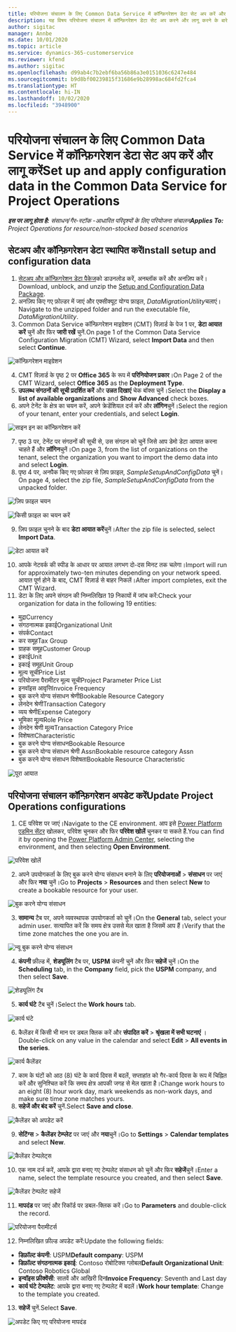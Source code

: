 ```yaml
---
title: परियोजना संचालन के लिए Common Data Service में कॉन्फ़िगरेशन डेटा सेट अप करें और लागू करें
description: यह विषय परियोजना संचालन में कॉन्फ़िगरेशन डेटा सेट अप करने और लागू करने के बारे में जानकारी प्रदान करता है।
author: sigitac
manager: Annbe
ms.date: 10/01/2020
ms.topic: article
ms.service: dynamics-365-customerservice
ms.reviewer: kfend
ms.author: sigitac
ms.openlocfilehash: d99ab4c7b2ebf6ba56b86a3e0151036c6247e484
ms.sourcegitcommit: b9d8bf00239815f31686e9b28998ac684fd2fca4
ms.translationtype: HT
ms.contentlocale: hi-IN
ms.lasthandoff: 10/02/2020
ms.locfileid: "3948900"
---
```

# <a name="set-up-and-apply-configuration-data-in-the-common-data-service-for-project-operations"></a><span data-ttu-id="bd918-103">परियोजना संचालन के लिए Common Data Service में कॉन्फ़िगरेशन डेटा सेट अप करें और लागू करें</span><span class="sxs-lookup"><span data-stu-id="bd918-103">Set up and apply configuration data in the Common Data Service for Project Operations</span></span>

<span data-ttu-id="bd918-104">_**इस पर लागू होता है:** संसाधन/गैर-स्टॉक -आधारित परिदृश्यों के लिए परियोजना संचालन_</span><span class="sxs-lookup"><span data-stu-id="bd918-104">_**Applies To:** Project Operations for resource/non-stocked based scenarios_</span></span>

## <a name="install-setup-and-configuration-data"></a><span data-ttu-id="bd918-105">सेटअप और कॉन्फ़िगरेशन डेटा स्थापित करें</span><span class="sxs-lookup"><span data-stu-id="bd918-105">Install setup and configuration data</span></span>

1. <span data-ttu-id="bd918-106">[सेटअप और कॉन्फ़िगरेशन डेटा पैकेज](https://download.microsoft.com/download/1/3/4/1349369c-6209-42b7-b3b4-5be0e67cacd8/ProjOpsSampleSetupData-%20Integrated%20UR1.zip)को डाउनलोड करें, अनब्लॉक करें और अनज़िप करें।</span><span class="sxs-lookup"><span data-stu-id="bd918-106">Download, unblock, and unzip the [Setup and Configuration Data Package](https://download.microsoft.com/download/1/3/4/1349369c-6209-42b7-b3b4-5be0e67cacd8/ProjOpsSampleSetupData-%20Integrated%20UR1.zip).</span></span>
2. <span data-ttu-id="bd918-107">अनज़िप किए गए फ़ोल्डर में जाएं और एक्सीक्यूट योग्य फ़ाइल, *DataMigrationUtility*चलाएं।</span><span class="sxs-lookup"><span data-stu-id="bd918-107">Navigate to the unzipped folder and run the executable file, *DataMigrationUtility*.</span></span>
3. <span data-ttu-id="bd918-108">Common Data Service कॉन्फ़िगरेशन माइग्रेशन (CMT) विज़ार्ड के पेज 1 पर, **डेटा आयात करें** चुनें और फिर **जारी रखें** चुनें.</span><span class="sxs-lookup"><span data-stu-id="bd918-108">On page 1 of the Common Data Service Configuration Migration (CMT) Wizard, select **Import Data** and then select **Continue**.</span></span>

![कॉन्फ़िगरेशन माइग्रेशन](./media/1ConfigurationMigration.png)

4. <span data-ttu-id="bd918-110">CMT विज़ार्ड के पृष्ठ 2 पर **Office 365** के रूप में **परिनियोजन प्रकार**।</span><span class="sxs-lookup"><span data-stu-id="bd918-110">On Page 2 of the CMT Wizard, select **Office 365** as the **Deployment Type**.</span></span>
5. <span data-ttu-id="bd918-111">**उपलब्ध संगठनों की सूची प्रदर्शित करें** और **उन्नत दिखाएं** चेक बॉक्स चुनें।</span><span class="sxs-lookup"><span data-stu-id="bd918-111">Select the **Display a list of available organizations** and **Show Advanced** check boxes.</span></span>
6. <span data-ttu-id="bd918-112">अपने टेनेंट के क्षेत्र का चयन करें, अपने क्रेडेंशियल दर्ज करें और **लॉगिन**चुनें।</span><span class="sxs-lookup"><span data-stu-id="bd918-112">Select the region of your tenant, enter your credentials, and select **Login**.</span></span>

![साइन इन का कॉन्फ़िगरेशन करें](./media/2ConfigurationSignin.png)

7. <span data-ttu-id="bd918-114">पृष्ठ 3 पर, टेनेंट पर संगठनों की सूची से, उस संगठन को चुनें जिसे आप डेमो डेटा आयात करना चाहते हैं और **लॉगिन**चुनें।</span><span class="sxs-lookup"><span data-stu-id="bd918-114">On page 3, from the list of organizations on the tenant, select the organization you want to import the demo data into and select **Login**.</span></span>
8. <span data-ttu-id="bd918-115">पृष्ठ 4 पर, अनपैक किए गए फ़ोल्डर से ज़िप फ़ाइल, *SampleSetupAndConfigData* चुनें।</span><span class="sxs-lookup"><span data-stu-id="bd918-115">On page 4, select the zip file, *SampleSetupAndConfigData* from the unpacked folder.</span></span>

![ज़िप फ़ाइल चयन](./media/3ZipFile.png)

![किसी फ़ाइल का चयन करें](./media/4SelectAFile.png)

9. <span data-ttu-id="bd918-118">ज़िप फ़ाइल चुनने के बाद **डेटा आयात करें**चुनें।</span><span class="sxs-lookup"><span data-stu-id="bd918-118">After the zip file is selected, select **Import Data**.</span></span>

![डेटा आयात करें](./media/5ImportData.png)

10. <span data-ttu-id="bd918-120">आपके नेटवर्क की स्पीड के आधार पर आयात लगभग दो-दस मिनट तक चलेगा।</span><span class="sxs-lookup"><span data-stu-id="bd918-120">Import will run for approximately two-ten minutes depending on your network speed.</span></span> <span data-ttu-id="bd918-121">आयात पूर्ण होने के बाद, CMT विज़ार्ड से बाहर निकलें।</span><span class="sxs-lookup"><span data-stu-id="bd918-121">After import completes, exit the CMT Wizard.</span></span> 
11. <span data-ttu-id="bd918-122">डेटा के लिए अपने संगठन की निम्नलिखित 19 निकायों में जांच करें:</span><span class="sxs-lookup"><span data-stu-id="bd918-122">Check your organization for data in the following 19 entities:</span></span>

  - <span data-ttu-id="bd918-123">मुद्रा</span><span class="sxs-lookup"><span data-stu-id="bd918-123">Currency</span></span>
  - <span data-ttu-id="bd918-124">संगठनात्मक इकाई</span><span class="sxs-lookup"><span data-stu-id="bd918-124">Organizational Unit</span></span>
  - <span data-ttu-id="bd918-125">संपर्क</span><span class="sxs-lookup"><span data-stu-id="bd918-125">Contact</span></span>
  - <span data-ttu-id="bd918-126">कर समूह</span><span class="sxs-lookup"><span data-stu-id="bd918-126">Tax Group</span></span>
  - <span data-ttu-id="bd918-127">ग्राहक समूह</span><span class="sxs-lookup"><span data-stu-id="bd918-127">Customer Group</span></span>
  - <span data-ttu-id="bd918-128">इकाई</span><span class="sxs-lookup"><span data-stu-id="bd918-128">Unit</span></span>
  - <span data-ttu-id="bd918-129">इकाई समूह</span><span class="sxs-lookup"><span data-stu-id="bd918-129">Unit Group</span></span>
  - <span data-ttu-id="bd918-130">मूल्य सूची</span><span class="sxs-lookup"><span data-stu-id="bd918-130">Price List</span></span>
  - <span data-ttu-id="bd918-131">परियोजना पैरामीटर मूल्य सूची</span><span class="sxs-lookup"><span data-stu-id="bd918-131">Project Parameter Price List</span></span>
  - <span data-ttu-id="bd918-132">इनवॉइस आवृत्ति</span><span class="sxs-lookup"><span data-stu-id="bd918-132">Invoice Frequency</span></span>
  - <span data-ttu-id="bd918-133">बुक करने योग्य संसाधन श्रेणी</span><span class="sxs-lookup"><span data-stu-id="bd918-133">Bookable Resource Category</span></span>
  - <span data-ttu-id="bd918-134">लेनदेन श्रेणी</span><span class="sxs-lookup"><span data-stu-id="bd918-134">Transaction Category</span></span>
  - <span data-ttu-id="bd918-135">व्यय श्रेणी</span><span class="sxs-lookup"><span data-stu-id="bd918-135">Expense Category</span></span>
  - <span data-ttu-id="bd918-136">भूमिका मू्ल्य</span><span class="sxs-lookup"><span data-stu-id="bd918-136">Role Price</span></span>
  - <span data-ttu-id="bd918-137">लेनदेन श्रेणी मूल्य</span><span class="sxs-lookup"><span data-stu-id="bd918-137">Transaction Category Price</span></span>
  - <span data-ttu-id="bd918-138">विशेषता</span><span class="sxs-lookup"><span data-stu-id="bd918-138">Characteristic</span></span>
  - <span data-ttu-id="bd918-139">बुक करने योग्य संसाधन</span><span class="sxs-lookup"><span data-stu-id="bd918-139">Bookable Resource</span></span>
  - <span data-ttu-id="bd918-140">बुक करने योग्य संसाधन श्रेणी Assn</span><span class="sxs-lookup"><span data-stu-id="bd918-140">Bookable resource category Assn</span></span>
  - <span data-ttu-id="bd918-141">बुक करने योग्य संसाधन विशेषता</span><span class="sxs-lookup"><span data-stu-id="bd918-141">Bookable Resource Characteristic</span></span>

![पूरा आयात](./media/6CompleteImport.png)

## <a name="update-project-operations-configurations"></a><span data-ttu-id="bd918-143">परियोजना संचालन कॉन्फ़िगरेशन अपडेट करें</span><span class="sxs-lookup"><span data-stu-id="bd918-143">Update Project Operations configurations</span></span>

1. <span data-ttu-id="bd918-144">CE परिवेश पर जाएं।</span><span class="sxs-lookup"><span data-stu-id="bd918-144">Navigate to the CE environment.</span></span> <span data-ttu-id="bd918-145">आप इसे [Power Platform एडमिन सेंटर](https://admin.powerplatform.microsoft.com/environments) खोलकर, परिवेश चुनकर और फिर **परिवेश खोलें** चुनकर पा सकते हैं.</span><span class="sxs-lookup"><span data-stu-id="bd918-145">You can find it by opening the [Power Platform Admin Center](https://admin.powerplatform.microsoft.com/environments), selecting the environment, and then selecting **Open Environment**.</span></span> 

![परिवेश खोलें](./media/7OpenEnvironment.png)

2. <span data-ttu-id="bd918-147">अपने उपयोगकर्ता के लिए बुक करने योग्य संसाधन बनाने के लिए **परियोजनाओं** > **संसाधन** पर जाएं और फिर **नया** चुनें।</span><span class="sxs-lookup"><span data-stu-id="bd918-147">Go to **Projects** > **Resources** and then select **New** to create a bookable resource for your user.</span></span>

![बुक करने योग्य संसाधन](./media/8BookableResources.png)

3. <span data-ttu-id="bd918-149">**सामान्य** टैब पर, अपने व्यवस्थापक उपयोगकर्ता को चुनें।</span><span class="sxs-lookup"><span data-stu-id="bd918-149">On the **General** tab, select your admin user.</span></span> <span data-ttu-id="bd918-150">सत्यापित करें कि समय क्षेत्र उससे मेल खाता है जिसमें आप हैं।</span><span class="sxs-lookup"><span data-stu-id="bd918-150">Verify that the time zone matches the one you are in.</span></span> 

![न्यू बुक करने योग्य संसाधन](./media/9NewBookableResource.png)

4. <span data-ttu-id="bd918-152">**कंपनी** फ़ील्ड में, **शेड्यूलिंग** टैब पर, **USPM** कंपनी चुनें और फिर **सहेजें** चुनें।</span><span class="sxs-lookup"><span data-stu-id="bd918-152">On the **Scheduling** tab, in the **Company** field, pick the **USPM** company, and then select **Save**.</span></span> 

![शेड्यूलिंग टैब](./media/10SchedulingTab.png)

5. <span data-ttu-id="bd918-154">**कार्य घंटे** टैब चुनें।</span><span class="sxs-lookup"><span data-stu-id="bd918-154">Select the **Work hours** tab.</span></span>  

![कार्य घंटे](./media/11WorkHours.png)

6. <span data-ttu-id="bd918-156">कैलेंडर में किसी भी मान पर डबल क्लिक करें और **संपादित करें** > **श्रृंखला में सभी घटनाएं** ।</span><span class="sxs-lookup"><span data-stu-id="bd918-156">Double-click on any value in the calendar and select **Edit** > **All events in the series**.</span></span> 

![कार्य कैलेंडर](./media/12WorkCalendar.png)

7. <span data-ttu-id="bd918-158">काम के घंटों को आठ (8) घंटे के कार्य दिवस में बदलें, सप्ताहांत को गैर-कार्य दिवस के रूप में चिह्नित करें और सुनिश्चित करें कि समय क्षेत्र आपकी जगह से मेल खाता है।</span><span class="sxs-lookup"><span data-stu-id="bd918-158">Change work hours to an eight (8) hour work day, mark weekends as non-work days, and make sure time zone matches yours.</span></span> 
8. <span data-ttu-id="bd918-159">**सहेजें और बंद करें** चुनें.</span><span class="sxs-lookup"><span data-stu-id="bd918-159">Select **Save and close**.</span></span>

![कैलेंडर को अपडेट करें](./media/13UpdateCalendar.png)

9. <span data-ttu-id="bd918-161">**सेटिंग्स** > **कैलेंडर टेम्प्लेट** पर जाएं और **नया**चुनें।</span><span class="sxs-lookup"><span data-stu-id="bd918-161">Go to **Settings** > **Calendar templates** and select **New**.</span></span>
 
 ![कैलेंडर टेम्पलेट्स](./media/14CalendarTemplates.png)
 
 10. <span data-ttu-id="bd918-163">एक नाम दर्ज करें, आपके द्वारा बनाए गए टेम्पलेट संसाधन को चुनें और फिर **सहेजें**चुनें।</span><span class="sxs-lookup"><span data-stu-id="bd918-163">Enter a name, select the template resource you created, and then select **Save**.</span></span> 
 
 ![कैलेंडर टेम्पलेट सहेजें](./media/15SaveCalendarTemplate.png)
 
 11. <span data-ttu-id="bd918-165">**मापदंड** पर जाएं और रिकॉर्ड पर डबल-क्लिक करें।</span><span class="sxs-lookup"><span data-stu-id="bd918-165">Go to **Parameters** and double-click the record.</span></span> 
 
 ![परियोजना पैरामीटर्स](./media/16ProjectParameters.png)
 
12. <span data-ttu-id="bd918-167">निम्नलिखित फ़ील्ड अपडेट करें:</span><span class="sxs-lookup"><span data-stu-id="bd918-167">Update the following fields:</span></span>

 - <span data-ttu-id="bd918-168">**डिफ़ॉल्ट कंपनी**: USPM</span><span class="sxs-lookup"><span data-stu-id="bd918-168">**Default company**: USPM</span></span>
 - <span data-ttu-id="bd918-169">**डिफ़ॉल्ट संगठनात्मक इकाई**: Contoso रोबोटिक्स ग्लोबल</span><span class="sxs-lookup"><span data-stu-id="bd918-169">**Default Organizational Unit**: Contoso Robotics Global</span></span>
 - <span data-ttu-id="bd918-170">**इन्वॉइस फ्रीक्वेंसी**: सातवें और आखिरी दिन</span><span class="sxs-lookup"><span data-stu-id="bd918-170">**Invoice Frequency**: Seventh and Last day</span></span>
 - <span data-ttu-id="bd918-171">**कार्य घंटे टेम्पलेट**: आपके द्वारा बनाए गए टेम्पलेट में बदलें।</span><span class="sxs-lookup"><span data-stu-id="bd918-171">**Work hour template**: Change to the template you created.</span></span>

13. <span data-ttu-id="bd918-172">**सहेजें** चुनें.</span><span class="sxs-lookup"><span data-stu-id="bd918-172">Select **Save**.</span></span> 

![अपडेट किए गए परियोजना मापदंड](./media/17UpdatedProjectParameters.png)
